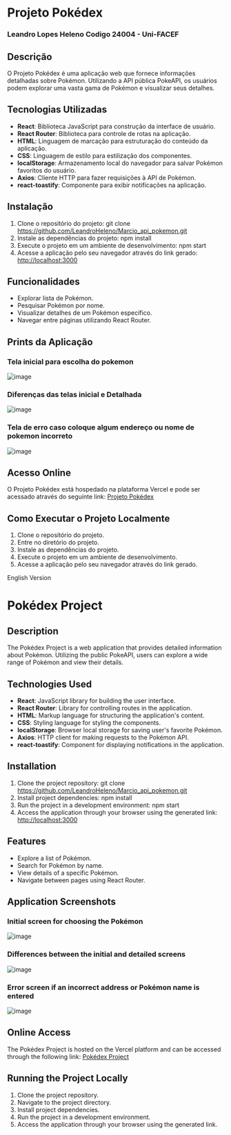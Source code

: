 # Projeto Pokédex
### Leandro Lopes Heleno Codigo 24004 - Uni-FACEF

## Descrição

O Projeto Pokédex é uma aplicação web que fornece informações detalhadas sobre Pokémon. Utilizando a API pública PokeAPI, os usuários podem explorar uma vasta gama de Pokémon e visualizar seus detalhes.

## Tecnologias Utilizadas

- **React**: Biblioteca JavaScript para construção da interface de usuário.
- **React Router**: Biblioteca para controle de rotas na aplicação.
- **HTML**: Linguagem de marcação para estruturação do conteúdo da aplicação.
- **CSS**: Linguagem de estilo para estilização dos componentes.
- **localStorage**: Armazenamento local do navegador para salvar Pokémon favoritos do usuário.
- **Axios**: Cliente HTTP para fazer requisições à API de Pokémon.
- **react-toastify**: Componente para exibir notificações na aplicação.

## Instalação

1. Clone o repositório do projeto:
  git clone https://github.com/LeandroHeleno/Marcio_api_pokemon.git
2. Instale as dependências do projeto:
  npm install
3. Execute o projeto em um ambiente de desenvolvimento:
  npm start
4. Acesse a aplicação pelo seu navegador através do link gerado: [http://localhost:3000](http://localhost:3000)

## Funcionalidades

- Explorar lista de Pokémon.
- Pesquisar Pokémon por nome.
- Visualizar detalhes de um Pokémon específico.
- Navegar entre páginas utilizando React Router.

## Prints da Aplicação
### Tela inicial para escolha do pokemon
![image](https://github.com/LeandroHeleno/Marcio_api_pokemon/assets/116908809/5d32de07-9054-4bfb-9104-b44017dd52e0)
### Diferenças das telas inicial e Detalhada
![image](https://github.com/LeandroHeleno/Marcio_api_pokemon/assets/116908809/f52ab838-f956-4596-88bf-c118175cdce7)
### Tela de erro caso coloque algum endereço ou nome de pokemon incorreto
![image](https://github.com/LeandroHeleno/Marcio_api_pokemon/assets/116908809/bd6bfa35-7da8-407a-9c6b-252c21c40b79)

## Acesso Online

O Projeto Pokédex está hospedado na plataforma Vercel e pode ser acessado através do seguinte link: [Projeto Pokédex](https://marcio-trabalho1bi.vercel.app/)

## Como Executar o Projeto Localmente

1. Clone o repositório do projeto.
2. Entre no diretório do projeto.
3. Instale as dependências do projeto.
4. Execute o projeto em um ambiente de desenvolvimento.
5. Acesse a aplicação pelo seu navegador através do link gerado.

English Version
# Pokédex Project

## Description

The Pokédex Project is a web application that provides detailed information about Pokémon. Utilizing the public PokeAPI, users can explore a wide range of Pokémon and view their details.

## Technologies Used

- **React**: JavaScript library for building the user interface.
- **React Router**: Library for controlling routes in the application.
- **HTML**: Markup language for structuring the application's content.
- **CSS**: Styling language for styling the components.
- **localStorage**: Browser local storage for saving user's favorite Pokémon.
- **Axios**: HTTP client for making requests to the Pokémon API.
- **react-toastify**: Component for displaying notifications in the application.

## Installation

1. Clone the project repository:
  git clone https://github.com/LeandroHeleno/Marcio_api_pokemon.git
2. Install project dependencies:
  npm install
3. Run the project in a development environment:
  npm start
4. Access the application through your browser using the generated link: [http://localhost:3000](http://localhost:3000)

## Features

- Explore a list of Pokémon.
- Search for Pokémon by name.
- View details of a specific Pokémon.
- Navigate between pages using React Router.

## Application Screenshots
### Initial screen for choosing the Pokémon
![image](https://github.com/LeandroHeleno/Marcio_api_pokemon/assets/116908809/5d32de07-9054-4bfb-9104-b44017dd52e0)
### Differences between the initial and detailed screens
![image](https://github.com/LeandroHeleno/Marcio_api_pokemon/assets/116908809/f52ab838-f956-4596-88bf-c118175cdce7)
### Error screen if an incorrect address or Pokémon name is entered
![image](https://github.com/LeandroHeleno/Marcio_api_pokemon/assets/116908809/bd6bfa35-7da8-407a-9c6b-252c21c40b79)

## Online Access

The Pokédex Project is hosted on the Vercel platform and can be accessed through the following link: [Pokédex Project](https://marcio-trabalho1bi.vercel.app/)

## Running the Project Locally

1. Clone the project repository.
2. Navigate to the project directory.
3. Install project dependencies.
4. Run the project in a development environment.
5. Access the application through your browser using the generated link.
